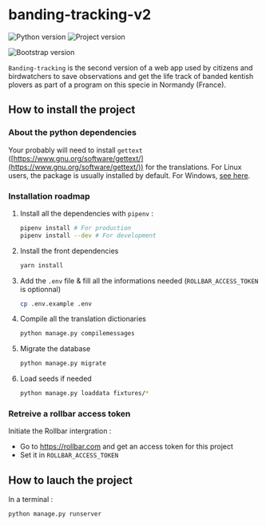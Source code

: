 # banding-tracking-v2

![Python version](https://img.shields.io/badge/Python_version-3.8.1-306998.svg?logo=Python&logoColor=white)
![Project version](https://img.shields.io/badge/Project_version-0.0.1-ffd43b.svg)

![Bootstrap version](https://img.shields.io/badge/Bootstrap_version-3.4.1-563d7c.svg?logo=Bootstrap&logoColor=white)

`Banding-tracking` is the second version of a web app used by citizens and birdwatchers to save observations and get the life track of banded kentish plovers as part of a program on this specie in Normandy (France).

## How to install the project

### About the python dependencies

Your probably will need to install `gettext` ([https://www.gnu.org/software/gettext/](https://www.gnu.org/software/gettext/)) for the translations. For Linux users, the package is usually installed by default. For Windows, [see here](https://docs.djangoproject.com/en/1.9/topics/i18n/translation/#gettext-on-windows]).

### Installation roadmap

1. Install all the dependencies with `pipenv` :

    ```bash
    pipenv install # For production
    pipenv install --dev # For development
    ```

2. Install the front dependencies

    ```bash
    yarn install
    ```

3. Add the `.env` file & fill all the informations needed (`ROLLBAR_ACCESS_TOKEN` is optionnal)

    ```bash
    cp .env.example .env
    ```

4. Compile all the translation dictionaries

    ```bash
    python manage.py compilemessages
    ```

5. Migrate the database

    ```bash
    python manage.py migrate
    ```

6. Load seeds if needed

    ```bash
    python manage.py loaddata fixtures/*
    ```

### Retreive a rollbar access token

Initiate the Rollbar intergration :

-   Go to https://rollbar.com and get an access token for this project
-   Set it in `ROLLBAR_ACCESS_TOKEN`

## How to lauch the project

In a terminal :

```bash
python manage.py runserver
```
